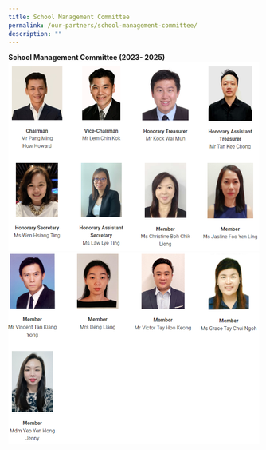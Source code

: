 ```yaml
---
title: School Management Committee
permalink: /our-partners/school-management-committee/
description: ""
---
```

**School Management Committee (2023- 2025)**
![](/images/SMC%202023-2025%20PART%201.png)
![](/images/SMC%202023-2025%20PART%202.png)